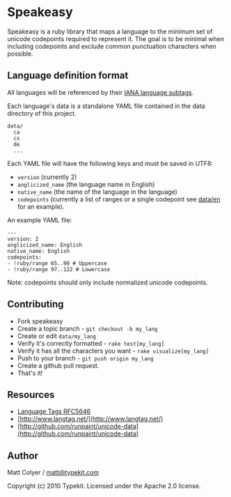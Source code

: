 # Speakeasy

Speakeasy is a ruby library that maps a language to the minimum set of
unicode codepoints required to represent it. The goal is to be minimal
when including codepoints and exclude common punctuation characters when
possible.

## Language definition format

All languages will be referenced by their [IANA language subtags][iana].

Each language's data is a standalone YAML file contained in the data directory
of this project.

    data/
      ca
      cs
      de
      ...

Each YAML file will have the following keys and must be saved in UTF8:

* `version` (currently 2)
* `anglicized_name` (the language name in English)
* `native_name` (the name of the language in the language)
* `codepoints` (currently a list of ranges or a single codepoint see [data/en](tree/master/data/en) for an example).

An example YAML file:

    ---
    version: 2
    anglicized_name: English
    native_name: English
    codepoints:
    - !ruby/range 65..90 # Uppercase
    - !ruby/range 97..122 # Lowercase

Note: codepoints should only include normalized unicode codepoints.

## Contributing

* Fork speakeasy
* Create a topic branch - `git checkout -b my_lang`
* Create or edit `data/my_lang`
* Verify it's correctly formatted - `rake test[my_lang]`
* Verify it has all the characters you want - `rake visualize[my_lang]`
* Push to your branch - `git push origin my_lang`
* Create a github pull request.
* That's it!


## Resources

* [Language Tags RFC5646](http://tools.ietf.org/rfc/bcp/bcp47.txt)
* [http://www.langtag.net/](http://www.langtag.net/)
* [http://github.com/runpaint/unicode-data](http://github.com/runpaint/unicode-data)


## Author

Matt Colyer / matt@typekit.com

Copyright (c) 2010 Typekit. Licensed under the Apache 2.0 license.


[iana]: http://www.iana.org/assignments/language-subtag-registry
